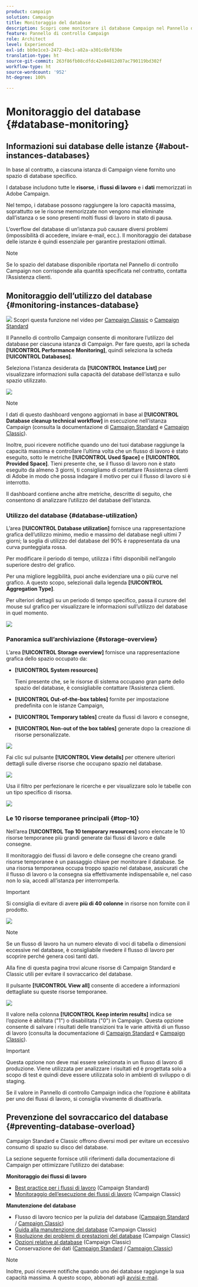 ```yaml
---
product: campaign
solution: Campaign
title: Monitoraggio del database
description: Scopri come monitorare il database Campaign nel Pannello di controllo Campaign
feature: Pannello di controllo Campaign
role: Architect
level: Experienced
exl-id: bb9e1ce3-2472-4bc1-a82a-a301c6bf830e
translation-type: ht
source-git-commit: 263f86fb08cdfdc42e84812d07ac790119bd302f
workflow-type: ht
source-wordcount: '952'
ht-degree: 100%

---
```


# Monitoraggio del database {#database-monitoring}

## Informazioni sui database delle istanze {#about-instances-databases}

In base al contratto, a ciascuna istanza di Campaign viene fornito uno spazio di database specifico.

I database includono tutte le **risorse**, i **flussi di lavoro** e i **dati** memorizzati in Adobe Campaign.

Nel tempo, i database possono raggiungere la loro capacità massima, soprattutto se le risorse memorizzate non vengono mai eliminate dall’istanza o se sono presenti molti flussi di lavoro in stato di pausa.

L’overflow del database di un’istanza può causare diversi problemi (impossibilità di accedere, inviare e-mail, ecc.). Il monitoraggio dei database delle istanze è quindi essenziale per garantire prestazioni ottimali.

>[!NOTE]
>
>Se lo spazio del database disponibile riportata nel Pannello di controllo Campaign non corrisponde alla quantità specificata nel contratto, contatta l’Assistenza clienti.

## Monitoraggio dell’utilizzo del database {#monitoring-instances-database}

![](assets/do-not-localize/how-to-video.png) Scopri questa funzione nel video per [Campaign Classic](https://experienceleague.adobe.com/docs/campaign-classic-learn/control-panel/performance-monitoring/monitoring-databases.html?lang=it#performance-monitoring) o [Campaign Standard](https://experienceleague.adobe.com/docs/campaign-standard-learn/control-panel/performance-monitoring/monitoring-databases.html?lang=it#performance-monitoring)

Il Pannello di controllo Campaign consente di monitorare l’utilizzo del database per ciascuna istanza di Campaign. Per fare questo, apri la scheda **[!UICONTROL Performance Monitoring]**, quindi seleziona la scheda **[!UICONTROL Databases]**.

Seleziona l’istanza desiderata da **[!UICONTROL Instance List]** per visualizzare informazioni sulla capacità del database dell’istanza e sullo spazio utilizzato.

![](assets/databases_dashboard.png)

>[!NOTE]
>
>I dati di questo dashboard vengono aggiornati in base al **[!UICONTROL Database cleanup technical workflow]** in esecuzione nell’istanza Campaign (consulta la documentazione di [Campaign Standard](https://docs.adobe.com/help/it-IT/campaign-standard/using/administrating/application-settings/technical-workflows.html#list-of-technical-workflows) e [Campaign Classic](https://docs.adobe.com/help/it-IT/campaign-classic/using/monitoring-campaign-classic/data-processing/database-cleanup-workflow.html)).
>
>Inoltre, puoi ricevere notifiche quando uno dei tuoi database raggiunge la capacità massima e controllare l’ultima volta che un flusso di lavoro è stato eseguito, sotto le metriche **[!UICONTROL Used Space]** e **[!UICONTROL Provided Space]**. Tieni presente che, se il flusso di lavoro non è stato eseguito da almeno 3 giorni, ti consigliamo di contattare l’Assistenza clienti di Adobe in modo che possa indagare il motivo per cui il flusso di lavoro si è interrotto.

Il dashboard contiene anche altre metriche, descritte di seguito, che consentono di analizzare l’utilizzo del database dell’istanza.

### Utilizzo del database {#database-utilization}

L’area **[!UICONTROL Database utilization]** fornisce una rappresentazione grafica dell’utilizzo minimo, medio e massimo del database negli ultimi 7 giorni; la soglia di utilizzo del database del 90% è rappresentata da una curva punteggiata rossa.

Per modificare il periodo di tempo, utilizza i filtri disponibili nell’angolo superiore destro del grafico.

Per una migliore leggibilità, puoi anche evidenziare una o più curve nel grafico. A questo scopo, selezionali dalla legenda **[!UICONTROL Aggregation Type]**.

Per ulteriori dettagli su un periodo di tempo specifico, passa il cursore del mouse sul grafico per visualizzare le informazioni sull’utilizzo del database in quel momento.

![](assets/databases_dashboard_detail.png)

### Panoramica sull’archiviazione {#storage-overview}

L’area **[!UICONTROL Storage overview]** fornisce una rappresentazione grafica dello spazio occupato da:

* **[!UICONTROL System resources]**

   Tieni presente che, se le risorse di sistema occupano gran parte dello spazio del database, è consigliabile contattare l’Assistenza clienti.

* **[!UICONTROL Out-of-the-box tables]** fornite per impostazione predefinita con le istanze Campaign,
* **[!UICONTROL Temporary tables]** create da flussi di lavoro e consegne,
* **[!UICONTROL Non-out of the box tables]** generate dopo la creazione di risorse personalizzate.

![](assets/database-storage-overview.png)

Fai clic sul pulsante **[!UICONTROL View details]** per ottenere ulteriori dettagli sulle diverse risorse che occupano spazio nel database.

![](assets/database-storage-details.png)

Usa il filtro per perfezionare le ricerche e per visualizzare solo le tabelle con un tipo specifico di risorsa.

![](assets/database-storage-overview-filter.png)

### Le 10 risorse temporanee principali {#top-10}

Nell’area **[!UICONTROL Top 10 temporary resources]** sono elencate le 10 risorse temporanee più grandi generate dai flussi di lavoro e dalle consegne.

Il monitoraggio dei flussi di lavoro e delle consegne che creano grandi risorse temporanee è un passaggio chiave per monitorare il database. Se una risorsa temporanea occupa troppo spazio nel database, assicurati che il flusso di lavoro o la consegna sia effettivamente indispensabile e, nel caso non lo sia, accedi all’istanza per interromperla.

>[!IMPORTANT]
>
>Si consiglia di evitare di avere **più di 40 colonne** in risorse non fornite con il prodotto.

![](assets/database-top10.png)

>[!NOTE]
>
>Se un flusso di lavoro ha un numero elevato di voci di tabella o dimensioni eccessive nel database, è consigliabile rivedere il flusso di lavoro per scoprire perché genera così tanti dati.
>
>Alla fine di questa pagina trovi alcune risorse di Campaign Standard e Classic utili per evitare il sovraccarico del database.

Il pulsante **[!UICONTROL View all]** consente di accedere a informazioni dettagliate su queste risorse temporanee.

![](assets/database-top10-view.png)

Il valore nella colonna **[!UICONTROL Keep interim results]** indica se l’opzione è abilitata (&quot;1&quot;) o disabilitata (&quot;0&quot;) in Campaign. Questa opzione consente di salvare i risultati delle transizioni tra le varie attività di un flusso di lavoro (consulta la documentazione di [Campaign Standard](https://docs.adobe.com/content/help/it-IT/campaign-standard/using/managing-processes-and-data/executing-a-workflow/managing-execution-options.html) e [Campaign Classic](https://docs.adobe.com/content/help/it-IT/campaign-classic/using/automating-with-workflows/general-operation/workflow-best-practices.html#logs)).

>[!IMPORTANT]
>
>Questa opzione non deve mai essere selezionata in un flusso di lavoro di produzione. Viene utilizzata per analizzare i risultati ed è progettata solo a scopo di test e quindi deve essere utilizzata solo in ambienti di sviluppo o di staging.
>
>Se il valore in Pannello di controllo Campaign indica che l’opzione è abilitata per uno dei flussi di lavoro, si consiglia vivamente di disattivarla.

## Prevenzione del sovraccarico del database {#preventing-database-overload}

Campaign Standard e Classic offrono diversi modi per evitare un eccessivo consumo di spazio su disco del database.

La sezione seguente fornisce utili riferimenti dalla documentazione di Campaign per ottimizzare l’utilizzo dei database:

**Monitoraggio dei flussi di lavoro**

* [Best practice per i flussi di lavoro](https://docs.adobe.com/content/help/it-IT/campaign-standard/using/managing-processes-and-data/workflow-general-operation/best-practices-workflows.html) (Campaign Standard)
* [Monitoraggio dell’esecuzione dei flussi di lavoro](https://docs.adobe.com/help/it-IT/campaign-classic/using/automating-with-workflows/monitoring-workflows/monitoring-workflow-execution.html) (Campaign Classic)

**Manutenzione del database**

* Flusso di lavoro tecnico per la pulizia del database ([Campaign Standard](https://docs.adobe.com/help/it-IT/campaign-standard/using/administrating/application-settings/technical-workflows.html#list-of-technical-workflows) / [Campaign Classic](https://docs.adobe.com/help/it-IT/campaign-classic/using/monitoring-campaign-classic/data-processing/database-cleanup-workflow.html))
* [Guida alla manutenzione del database](https://docs.adobe.com/content/help/it-IT/campaign-classic/using/monitoring-campaign-classic/database-maintenance/recommendations.html) (Campaign Classic)
* [Risoluzione dei problemi di prestazioni del database](https://experienceleague.adobe.com/docs/campaign-classic/using/monitoring-campaign-classic/troubleshooting-toc/database-issues-toc/database-performances.html?lang=it) (Campaign Classic)
* [Opzioni relative al database](https://docs.adobe.com/help/it-IT/campaign-classic/using/installing-campaign-classic/appendices/configuring-campaign-options.html#database) (Campaign Classic)
* Conservazione dei dati ([Campaign Standard](https://docs.adobe.com/help/it-IT/campaign-standard/using/administrating/application-settings/data-retention.html) / [Campaign Classic](https://docs.adobe.com/help/it-IT/campaign-classic/using/configuring-campaign-classic/data-model/data-model-best-practices.html#data-retention))

>[!NOTE]
>
>Inoltre, puoi ricevere notifiche quando uno dei database raggiunge la sua capacità massima. A questo scopo, abbonati agli [avvisi e-mail](../../performance-monitoring/using/email-alerting.md).
